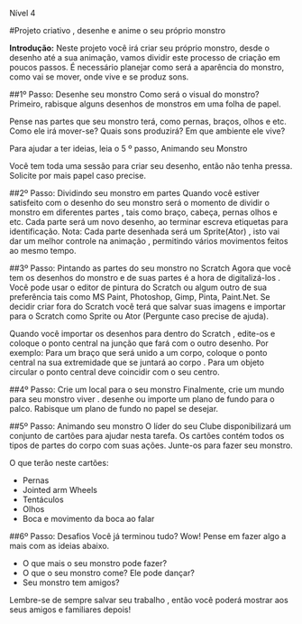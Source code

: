 Nível 4

#Projeto criativo , desenhe e anime o seu próprio monstro

__Introdução:__
Neste projeto você irá criar seu próprio monstro, desde o desenho até a sua animação, vamos dividir este processo de criação em poucos passos. É necessário planejar como será a aparência do monstro, como vai se mover, onde vive e se produz sons.

##1º Passo: Desenhe seu monstro
Como será o visual do monstro? Primeiro, rabisque alguns desenhos de monstros em uma folha de papel. 


Pense nas partes que seu monstro terá, como pernas, braços, olhos e etc. Como ele irá mover-se? Quais sons produzirá? Em que ambiente ele vive?

Para ajudar  a ter ideias, leia o 5 º passo, Animando seu Monstro 

Você tem toda uma sessão para criar seu desenho, então não tenha pressa. Solicite por mais papel caso precise.
 
##2º Passo: Dividindo seu monstro em partes
Quando você estiver satisfeito com o desenho do seu monstro será o momento de dividir o monstro em diferentes partes , tais como braço, cabeça, pernas olhos e etc.
Cada parte será um novo desenho, ao terminar escreva etiquetas para identificação.
Nota: Cada parte desenhada será um Sprite(Ator)  , isto vai dar um melhor controle na animação , permitindo vários movimentos feitos ao mesmo tempo.


##3º Passo: Pintando as partes do seu monstro no Scratch
Agora que você tem os desenhos do monstro e de suas partes é a hora de digitalizá-los . Você pode usar o editor de pintura do Scratch ou algum outro de sua preferência tais como MS Paint, Photoshop, Gimp, Pinta, Paint.Net. Se decidir criar fora do Scratch você terá que salvar suas imagens e importar para o Scratch como Sprite ou Ator (Pergunte caso precise de ajuda).


Quando você importar os desenhos para dentro do Scratch , edite-os e coloque o ponto central na junção que fará com o outro desenho.
Por exemplo: Para um braço que será unido a um corpo, coloque o ponto central na sua extremidade que se juntará ao corpo . Para um objeto circular o ponto central deve coincidir com o seu centro.



##4º Passo: Crie um local para o seu monstro
Finalmente, crie um mundo para seu monstro viver . desenhe ou importe um plano de fundo para o palco. Rabisque um plano de fundo no papel se desejar.

##5º Passo: Animando seu monstro
O líder do seu Clube disponibilizará um conjunto de cartões para ajudar nesta tarefa. Os  cartões contém todos os tipos de partes do corpo com suas ações. Junte-os para fazer seu monstro.

O que terão neste cartões:

* Pernas
* Jointed arm Wheels
* Tentáculos
* Olhos
* Boca e movimento da boca ao falar

##6º Passo: Desafios
Você já terminou tudo? Wow! Pense em fazer algo a mais com as ideias abaixo.

* O que mais o seu monstro pode fazer?
* O que o seu monstro come? Ele pode dançar?
* Seu monstro tem amigos?

Lembre-se de sempre salvar seu trabalho , então você poderá mostrar aos seus amigos e familiares depois!
